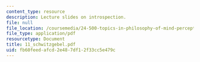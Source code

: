 ```yaml
---
content_type: resource
description: Lecture slides on introspection.
file: null
file_location: /coursemedia/24-500-topics-in-philosophy-of-mind-perceptual-experience-spring-2007/fb60feedafcd2e487df12f33cc5e479c_11_schwitzgebel.pdf
file_type: application/pdf
resourcetype: Document
title: 11_schwitzgebel.pdf
uid: fb60feed-afcd-2e48-7df1-2f33cc5e479c
---
```

